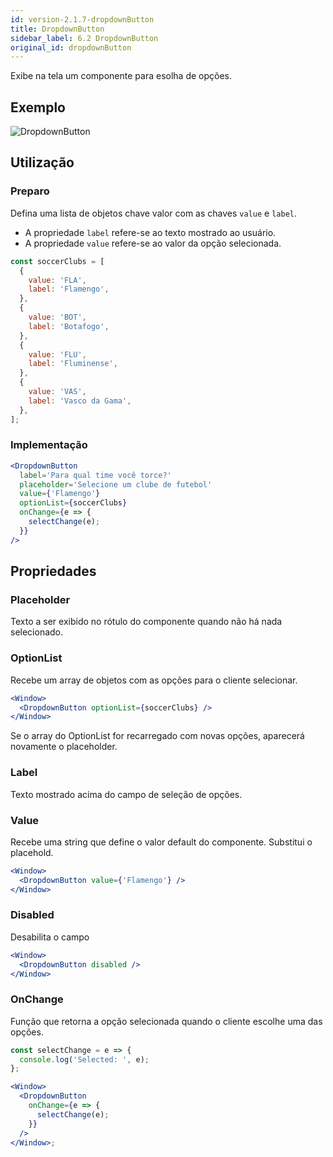 ```yaml
---
id: version-2.1.7-dropdownButton
title: DropdownButton
sidebar_label: 6.2 DropdownButton
original_id: dropdownButton
---
```


Exibe na tela um componente para esolha de opções.

## Exemplo

![DropdownButton](assets/images_components/v2.0.0/dropdown.jpg)

## Utilização

### Preparo

Defina uma lista de objetos chave valor com as chaves `value` e `label`.

- A propriedade `label` refere-se ao texto mostrado ao usuário.
- A propriedade `value` refere-se ao valor da opção selecionada.

```javascript
const soccerClubs = [
  {
    value: 'FLA',
    label: 'Flamengo',
  },
  {
    value: 'BOT',
    label: 'Botafogo',
  },
  {
    value: 'FLU',
    label: 'Fluminense',
  },
  {
    value: 'VAS',
    label: 'Vasco da Gama',
  },
];
```

### Implementação

```jsx harmony
<DropdownButton
  label='Para qual time você torce?'
  placeholder='Selecione um clube de futebol'
  value={'Flamengo'}
  optionList={soccerClubs}
  onChange={e => {
    selectChange(e);
  }}
/>
```

## Propriedades

### Placeholder

Texto a ser exibido no rótulo do componente quando não há nada selecionado.

### OptionList

Recebe um array de objetos com as opções para o cliente selecionar.

```jsx harmony
<Window>
  <DropdownButton optionList={soccerClubs} />
</Window>
```

Se o array do OptionList for recarregado com novas opções, aparecerá novamente o placeholder.

### Label

Texto mostrado acima do campo de seleção de opções.

### Value

Recebe uma string que define o valor default do componente.
Substitui o placehold.

```jsx harmony
<Window>
  <DropdownButton value={'Flamengo'} />
</Window>
```

### Disabled

Desabilita o campo

```jsx harmony
<Window>
  <DropdownButton disabled />
</Window>
```

### OnChange

Função que retorna a opção selecionada quando o cliente escolhe uma das opções.

```jsx harmony
const selectChange = e => {
  console.log('Selected: ', e);
};

<Window>
  <DropdownButton
    onChange={e => {
      selectChange(e);
    }}
  />
</Window>;
```
